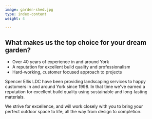 ```yaml
---
image: garden-shed.jpg
type: index-content
weight: 4

---
```


## What makes us the top choice for your dream garden?

* Over 40 years of experience in and around York
* A reputation for excellent build quality and professionalism
* Hard-working, customer focused approach to projects

Spencer Ellis LDC have been providing landscaping services to happy customers in and around York since 1998. In that time we've earned a reputation for excellent build quality using sustainable and long-lasting materials.

We strive for excellence, and will work closely with you to bring your perfect outdoor space to life, all the way from design to completion.
